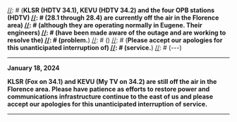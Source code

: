 [//]: # (---)
[//]: # (**December 28, 2021**)
[//]: # ()
[//]: # (**KLSR (HDTV 34.1), KEVU (HDTV 34.2) and the four OPB stations (HDTV)
[//]: # (28.1 through 28.4) are currently off the air in the Florence area)
[//]: # (although they are operating normally in Eugene.  Their engineers)
[//]: # (have been made aware of the outage and are working to resolve the)
[//]: # (problem.**)
[//]: # ()
[//]: # (**Please accept our apologies for this unanticipated interruption of)
[//]: # (service.**)
[//]: # (---)

---

**January 18, 2024**

**KLSR (Fox on 34.1) and KEVU (My TV on 34.2) are still off the air in
the Florence area.  Please have patience as efforts to restore power
and communications infrastructure continue to the east of us and
please accept our apologies for this unanticipated interruption of
service.**

---
